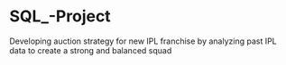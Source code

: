 # SQL_-Project
Developing auction strategy for new IPL franchise by analyzing past IPL data to create a strong  and balanced squad
